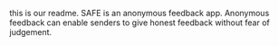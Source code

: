 this is our readme. 
SAFE is an anonymous feedback app.
Anonymous feedback can enable senders to give honest feedback without fear of judgement.
